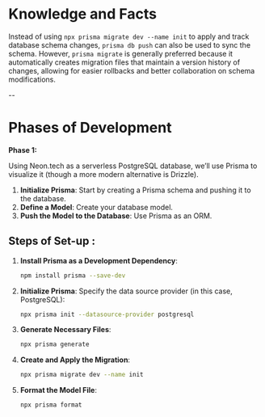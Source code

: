 # Knowledge and Facts

Instead of using `npx prisma migrate dev --name init` to apply and track database schema changes, `prisma db push` can also be used to sync the schema. However, `prisma migrate` is generally preferred because it automatically creates migration files that maintain a version history of changes, allowing for easier rollbacks and better collaboration on schema modifications.

--

# Phases of Development

**Phase 1:**

Using Neon.tech as a serverless PostgreSQL database, we’ll use Prisma to visualize it (though a more modern alternative is Drizzle).

1. **Initialize Prisma**: Start by creating a Prisma schema and pushing it to the database.
2. **Define a Model**: Create your database model.
3. **Push the Model to the Database**: Use Prisma as an ORM.

## Steps of Set-up :

   1. **Install Prisma as a Development Dependency**:
      ```bash
      npm install prisma --save-dev
      ```

   2. **Initialize Prisma**: Specify the data source provider (in this case, PostgreSQL):
      ```bash
      npx prisma init --datasource-provider postgresql
      ```

   3. **Generate Necessary Files**:
      ```bash
      npx prisma generate
      ```

   4. **Create and Apply the Migration**:
      ```bash
      npx prisma migrate dev --name init
      ```

   5. **Format the Model File**:
      ```bash
      npx prisma format
      ```

